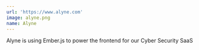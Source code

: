 ```yaml
---
url: 'https://www.alyne.com'
image: alyne.png
name: Alyne
---
```

Alyne is using Ember.js to power the frontend for our Cyber Security SaaS